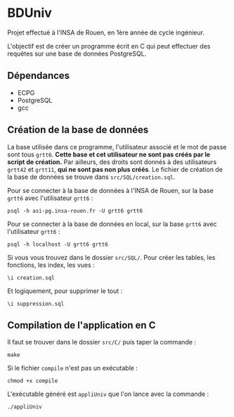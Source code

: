 BDUniv
======
Projet effectué à l'INSA de Rouen, en 1ère année de cycle ingénieur.

L'objectif est de créer un programme écrit en C qui peut effectuer des requêtes sur une base de données PostgreSQL.

Dépendances
----------
- ECPG
- PostgreSQL
- gcc

Création de la base de données
----------
La base utilisée dans ce programme, l'utilisateur associé et le mot de passe sont tous `grtt6`. **Cette base et cet utilisateur ne sont pas créés par le script de création.** Par ailleurs, des droits sont donnés à des utilisateurs `grtt42` et `grtt11`, **qui ne sont pas non plus créés**.  Le fichier de création de la base de données se trouve dans `src/SQL/creation.sql`.

Pour se connecter à la base de données à l'INSA de Rouen, sur la base `grtt6` avec l'utilisateur `grtt6` :

	psql -h asi-pg.insa-rouen.fr -U grtt6 grtt6

Pour se connecter à la base de données en local, sur la base `grtt6` avec l'utilisateur `grtt6` :

	psql -h localhost -U grtt6 grtt6

Si vous vous trouvez dans le dossier `src/SQL/`. Pour créer les tables, les fonctions, les index, les vues :

	\i creation.sql

Et logiquement, pour supprimer le tout :

	\i suppression.sql


Compilation de l'application en C
----------
Il faut se trouver dans le dossier `src/C/` puis taper la commande :

	make

Si le fichier `compile` n'est pas un exécutable :

	chmod +x compile

L'exécutable généré est `appliUniv` que l'on lance avec la commande :

	./appliUniv